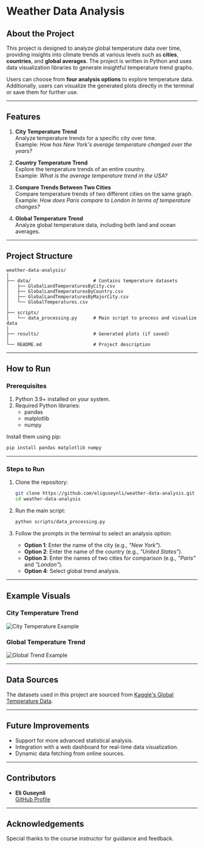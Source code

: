 
# Weather Data Analysis

## **About the Project**
This project is designed to analyze global temperature data over time, providing insights into climate trends at various levels such as **cities**, **countries**, and **global averages**. The project is written in Python and uses data visualization libraries to generate insightful temperature trend graphs.  

Users can choose from **four analysis options** to explore temperature data. Additionally, users can visualize the generated plots directly in the terminal or save them for further use.  

---

## **Features**
1. **City Temperature Trend**  
   Analyze temperature trends for a specific city over time.  
   Example: *How has New York's average temperature changed over the years?*  

2. **Country Temperature Trend**  
   Explore the temperature trends of an entire country.  
   Example: *What is the average temperature trend in the USA?*  

3. **Compare Trends Between Two Cities**  
   Compare temperature trends of two different cities on the same graph.  
   Example: *How does Paris compare to London in terms of temperature changes?*  

4. **Global Temperature Trend**  
   Analyze global temperature data, including both land and ocean averages.  

---

## **Project Structure**
```
weather-data-analysis/
│
├── data/                       # Contains temperature datasets
│   ├── GlobalLandTemperaturesByCity.csv
│   ├── GlobalLandTemperaturesByCountry.csv
│   ├── GlobalLandTemperaturesByMajorCity.csv
│   └── GlobalTemperatures.csv
│
├── scripts/
│   └── data_processing.py      # Main script to process and visualize data
│
├── results/                    # Generated plots (if saved)
│
└── README.md                   # Project description
```

---

## **How to Run**
### **Prerequisites**
1. Python 3.9+ installed on your system.
2. Required Python libraries:
   - pandas
   - matplotlib
   - numpy

Install them using pip:
```bash
pip install pandas matplotlib numpy
```

---

### **Steps to Run**
1. Clone the repository:
   ```bash
   git clone https://github.com/eliguseynli/weather-data-analysis.git
   cd weather-data-analysis
   ```

2. Run the main script:
   ```bash
   python scripts/data_processing.py
   ```

3. Follow the prompts in the terminal to select an analysis option:
   - **Option 1**: Enter the name of the city (e.g., *"New York"*).  
   - **Option 2**: Enter the name of the country (e.g., *"United States"*).  
   - **Option 3**: Enter the names of two cities for comparison (e.g., *"Paris"* and *"London"*).  
   - **Option 4**: Select global trend analysis.  

---

## **Example Visuals**
### **City Temperature Trend**
![City Temperature Example](https://via.placeholder.com/600x400?text=Example+Graph+for+City+Trend)

### **Global Temperature Trend**
![Global Trend Example](https://via.placeholder.com/600x400?text=Example+Graph+for+Global+Trend)

---

## **Data Sources**
The datasets used in this project are sourced from [Kaggle's Global Temperature Data](https://www.kaggle.com/datasets/berkeleyearth/climate-change-earth-surface-temperature-data).  

---

## **Future Improvements**
- Support for more advanced statistical analysis.
- Integration with a web dashboard for real-time data visualization.
- Dynamic data fetching from online sources.

---

## **Contributors**
- **Eli Guseynli**  
  [GitHub Profile](https://github.com/eliguseynli)

---

## **Acknowledgements**
Special thanks to the course instructor for guidance and feedback.  
